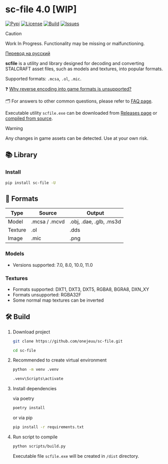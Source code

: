 # sc-file 4.0 [WIP]

[![Pypi](https://img.shields.io/pypi/v/sc-file.svg)](https://pypi.org/project/sc-file)
[![License](https://img.shields.io/github/license/onejeuu/sc-file)](https://opensource.org/licenses/MIT)
[![Build](https://img.shields.io/github/actions/workflow/status/onejeuu/sc-file/build.yml)](https://github.com/onejeuu/sc-file/actions/workflows/build.yml)
[![Issues](https://img.shields.io/github/issues/onejeuu/sc-file)](https://github.com/onejeuu/sc-file/issues)

> [!CAUTION]
> Work In Progress. Functionality may be missing or malfunctioning.

[Перевод на русский](README_RU.md)

**scfile** is a utility and library designed for decoding and converting STALCRAFT asset files, such as models and textures, into popular formats.

Supported formats: `.mcsa`, `.ol`, `.mic`.

❓ [Why reverse encoding into game formats is unsupported?](https://github.com/onejeuu/sc-file/blob/4.0-dev/FAQ.md#q-how-to-encode-files-back-into-game-formats)

🗂 For answers to other common questions, please refer to [FAQ page](FAQ.md).

Executable utility `scfile.exe` can be downloaded from [Releases page](https://github.com/onejeuu/sc-file/releases) or [compiled from source](https://github.com/onejeuu/sc-file/tree/4.0-dev?tab=readme-ov-file#%EF%B8%8F-build).

> [!WARNING]
> Any changes in game assets can be detected. Use at your own risk.

## 📚 Library

### Install

```bash
pip install sc-file -U
```

## 📁 Formats

| Type    | Source        | Output                  |
| ------- | ------------- | ----------------------- |
| Model   | .mcsa / .mcvd | .obj, .dae, .glb, .ms3d |
| Texture | .ol           | .dds                    |
| Image   | .mic          | .png                    |

### Models

- Versions supported: 7.0, 8.0, 10.0, 11.0

### Textures

- Formats supported: DXT1, DXT3, DXT5, RGBA8, BGRA8, DXN_XY
- Formats unsupported: RGBA32F
- Some normal map textures can be inverted

## 🛠️ Build

1. Download project

   ```bash
   git clone https://github.com/onejeuu/sc-file.git
   ```

   ```bash
   cd sc-file
   ```

2. Recommended to create virtual environment

   ```bash
   python -m venv .venv
   ```

   ```bash
   .venv\Scripts\activate
   ```

3. Install dependencies

   via poetry

   ```bash
   poetry install
   ```

   or via pip

   ```bash
   pip install -r requirements.txt
   ```

4. Run script to compile

   ```bash
   python scripts/build.py
   ```

   Executable file `scfile.exe` will be created in `/dist` directory.
